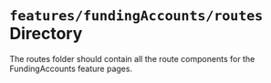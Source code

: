 # `features/fundingAccounts/routes` Directory

The routes folder should contain all the route components for the FundingAccounts feature pages.
